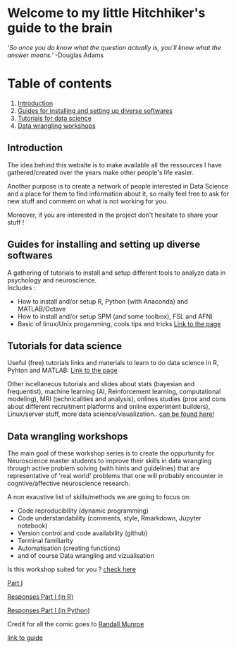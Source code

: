 # Welcome to my little Hitchhiker's guide to the brain

_'So once you do know what the question actually is, you'll know what the answer means.'_     -Douglas Adams  



# Table of contents
1. [Introduction](#intro)
2. [Guides for installing and setting up diverse softwares](#install)
3. [Tutorials for data science](#tutos)
4. [Data wrangling workshops](#work)

## Introduction <a name="intro"></a>
The idea behind this website is to make available all the ressources I have gathered/created over the years make other people's life easier. 

Another purpose is to create a network of people interested in Data Science and a place for them to find information about it, so really feel free to ask for new stuff and comment on what is not working for you.

Moreover, if you are interested in the project don't hesitate to share your stuff !

## Guides for installing and setting up diverse softwares <a name="install"></a>
A gathering of tutorials to install and setup different tools to analyze data in psychology and neuroscience.<br/>
Includes : </br>
- How to install and/or setup R, Python (with Anaconda) and MATLAB/Octave
- How to install and/or setup SPM (and some toolbox), FSL and AFNI
- Basic of linux/Unix progamming, cools tips and tricks
[Link to the page](https://munoztd0.github.io/Hitchhikers_guide_to_the_brain/install) 


## Tutorials for data science <a name="tutos"></a>
Useful (free) tutorials links and materials to learn to do data science in R, Pyhton and MATLAB: [Link to the page](https://munoztd0.github.io/Hitchhikers_guide_to_the_brain/links)   

Other iscellaneous tutorials and slides about stats (bayesian and frequentist), machine learning (AI, Reinforcement learning, computational modeling), MRI (technicalities and analysis), onlines studies (pros and cons about different recruitment platforms and online experiment builders), Linux/server stuff, more data science/visualization.. [can be found here!](https://github.com/munoztd0/Hitchhikers_guide_to_the_brain/tree/gh-pages/tutos)

## Data wrangling workshops  <a name="work"></a>
The main goal of these workshop series is to create the oppurtunity for Neuroscience master students to improve their skills in data wrangling through active problem solving (with hints and guidelines) that are representative of 'real world' problems that one will probably encounter in cogntive/affective neuroscience research.  

A non exaustive list of skills/methods we are going to focus on: 
  - Code reproducibility (dynamic programming)
  - Code understandability (comments, style, Rmarkdown, Jupyter notebook)
  - Version control and code availability (github)
  - Terminal familiarity
  - Automatisation (creating functions)
  - and of course Data wrangling and vizualisation

Is this workshop suited for you ? [check here](https://github.com/munoztd0/Data_Wrangling_NeuroMaster/blob/main/README.md)

[Part I](https://munoztd0.github.io/Data_Wrangling_NeuroMaster/) 

[Responses Part I (in R) ](https://munoztd0.github.io/Response_work1/) 

[Responses Part I (in Python)](https://github.com/munoztd0/Response_work1/blob/main/responses.ipynb)  







Credit for all the comic goes to [Randall Munroe](https://xkcd.com/)  


[link to guide](https://munoztd0.github.io/Hitchhikers_guide_to_the_brain/)   


